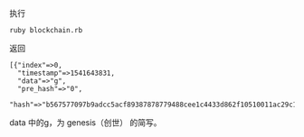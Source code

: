 执行

```
ruby blockchain.rb
```

返回

```
[{"index"=>0,
  "timestamp"=>1541643831,
  "data"=>"g",
  "pre_hash"=>"0",
  "hash"=>"b567577097b9adcc5acf89387878779488cee1c4433d862f10510011ac29c107"}]
```

data 中的g，为 genesis（创世） 的简写。
